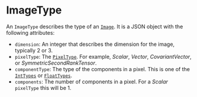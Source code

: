 # ImageType

An `ImageType` describes the type of an [`Image`](./Image). It is a
JSON object with the following attributes:

- `dimension`: An integer that describes the dimension for the image, typically 2 or 3.
- `pixelType`: The [`PixelType`]. For example, *Scalar*, *Vector*, *CovariantVector*, or *SymmetricSecondRankTensor*.
- `componentType`: The type of the components in a pixel. This is one of the [`IntTypes`] or [`FloatTypes`].
- `components`: The number of components in a pixel. For a *Scalar* `pixelType` this will be 1.

[`PixelType`]: https://github.com/InsightSoftwareConsortium/ITK-Wasm/blob/main/packages/core/typescript/itk-wasm/src/interface-types/pixel-types.ts
[`IntTypes`]: https://github.com/InsightSoftwareConsortium/ITK-Wasm/blob/main/packages/core/typescript/itk-wasm/src/interface-types/int-types.ts
[`FloatTypes`]: https://github.com/InsightSoftwareConsortium/ITK-Wasm/blob/main/packages/core/typescript/itk-wasm/src/interface-types/float-types.ts